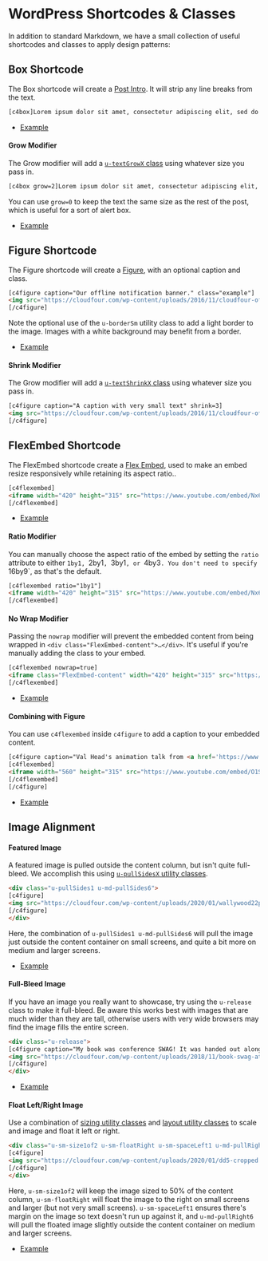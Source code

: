 # WordPress Shortcodes & Classes

In addition to standard Markdown, we have a small collection of useful shortcodes and classes to apply design patterns:

## Box Shortcode

The Box shortcode will create a [Post Intro](https://cloudfour-patterns.netlify.com/patterns/combos/blog.html#post-intro). It will strip any line breaks from the text.

```html
[c4box]Lorem ipsum dolor sit amet, consectetur adipiscing elit, sed do eiusmod tempor incididunt ut labore et dolore magna aliqua.[/c4box]
```

- [Example](https://cloudfour.com/thinks/an-html-attribute-potentially-worth-4-4m-to-chipotle/)

#### Grow Modifier

The Grow modifier will add a [`u-textGrowX` class](https://cloudfour-patterns.netlify.com/patterns/utilities.html#text) using whatever size you pass in.

```html
[c4box grow=2]Lorem ipsum dolor sit amet, consectetur adipiscing elit, sed do eiusmod tempor incididunt ut labore et dolore magna aliqua.[/c4box]
```

You can use `grow=0` to keep the text the same size as the rest of the post, which is useful for a sort of alert box.

- [Example](https://cloudfour.com/thinks/mood-boards/)

## Figure Shortcode

The Figure shortcode will create a [Figure](https://cloudfour-patterns.netlify.com/patterns/components/figure.html), with an optional caption and class.

```html
[c4figure caption="Our offline notification banner." class="example"]
<img src="https://cloudfour.com/wp-content/uploads/2016/11/cloudfour-offline-banner-400.png" class="u-borderSm">
[/c4figure]
```

Note the optional use of the `u-borderSm` utility class to add a light border to the image. Images with a white background may benefit from a border.

- [Example](https://cloudfour.com/thinks/hey-hey-cloud-four-is-a-pwa/)

#### Shrink Modifier

The Grow modifier will add a [`u-textShrinkX` class](https://cloudfour-patterns.netlify.com/patterns/utilities.html#text) using whatever size you pass in.

```html
[c4figure caption="A caption with very small text" shrink=3]
<img src="https://cloudfour.com/wp-content/uploads/2016/11/cloudfour-offline-banner-400.png" class="u-borderSm">
[/c4figure]
```

## FlexEmbed Shortcode

The FlexEmbed shortcode create a [Flex Embed](https://cloudfour-patterns.netlify.com/patterns/components/flex-embed.html), used to make an embed resize responsively while retaining its aspect ratio..

```html
[c4flexembed]
<iframe width="420" height="315" src="https://www.youtube.com/embed/Nx64_N4AA04" frameborder="0" allowfullscreen></iframe>
[/c4flexembed]
```

- [Example](https://cloudfour.com/thinks/an-html-attribute-potentially-worth-4-4m-to-chipotle/)

#### Ratio Modifier

You can manually choose the aspect ratio of the embed by setting the `ratio` attribute to either `1by1, `2by1`, `3by1`, or `4by3`. You don't need to specify `16by9`, as that's the default.

```html
[c4flexembed ratio="1by1"]
<iframe width="420" height="315" src="https://www.youtube.com/embed/Nx64_N4AA04" frameborder="0" allowfullscreen></iframe>
[/c4flexembed]
```

#### No Wrap Modifier

Passing the `nowrap` modifier will prevent the embedded content from being wrapped in `<div class="FlexEmbed-content">…</div>`. It's useful if you're manually adding the class to your embed.

```html
[c4flexembed nowrap=true]
<iframe class="FlexEmbed-content" width="420" height="315" src="https://www.youtube.com/embed/Nx64_N4AA04" frameborder="0" allowfullscreen></iframe>
[/c4flexembed]
```

- [Example](https://cloudfour.com/thinks/feeling-sassy-again/)

#### Combining with Figure

You can use `c4flexembed` inside `c4figure` to add a caption to your embedded content.

```html
[c4figure caption="Val Head's animation talk from <a href='https://www.responsivefieldday.com/'>Responsive Field Day</a>"]
[c4flexembed]
<iframe width="560" height="315" src="https://www.youtube.com/embed/O1SQ7FOVO_U" frameborder="0" allowfullscreen></iframe>
[/c4flexembed]
[/c4figure]
```

- [Example](https://cloudfour.com/thinks/unsolved-problems/)

## Image Alignment

#### Featured Image

A featured image is pulled outside the content column, but isn't quite full-bleed. We accomplish this using [`u-pullSidesX` utility classes](https://cloudfour-patterns.netlify.com/patterns/utilities.html#space).

```html
<div class="u-pullSides1 u-md-pullSides6">
[c4figure]
<img src="https://cloudfour.com/wp-content/uploads/2020/01/wallywood22panel1600.jpg" alt="Wally Wood’s 22 Panels That Always Work" width="1600" height="1215" class="wp-image-5679" />
[/c4figure]
</div>
```

Here, the combination of `u-pullSides1 u-md-pullSides6` will pull the image just outside the content container on small screens, and quite a bit more on medium and larger screens.

- [Example](https://cloudfour.com/thinks/22-panels-that-always-work-wally-woods-legendary-productivity-hack/)

#### Full-Bleed Image

If you have an image you really want to showcase, try using the `u-release` class to make it full-bleed. Be aware this works best with images that are much wider than they are tall, otherwise users with very wide browsers may find the image fills the entire screen.

```html
<div class="u-release">
[c4figure caption="My book was conference SWAG! It was handed out along with t-shirts and water bottles as attendees entered the conference."]
<img src="https://cloudfour.com/wp-content/uploads/2018/11/book-swag-at-cds.jpg">
[/c4figure]
</div>
```

- [Example](https://cloudfour.com/thinks/progressive-web-apps-book-now-available/)

#### Float Left/Right Image

Use a combination of [sizing utility classes](https://cloudfour-patterns.netlify.com/patterns/utilities.html#size) and [layout utility classes](https://cloudfour-patterns.netlify.com/patterns/utilities.html#layout) to scale and image and float it left or right.

```html
<div class="u-sm-size1of2 u-sm-floatRight u-sm-spaceLeft1 u-md-pullRight6">
[c4figure]
<img src="https://cloudfour.com/wp-content/uploads/2020/01/dd5-cropped.jpg" alt="The cover for Daredevil issue 5, with a caption promoting art by Wally Wood." width="1957" height="2795" class="wp-image-5682" />
[/c4figure]
</div>
```

Here, `u-sm-size1of2` will keep the image sized to 50% of the content column, `u-sm-floatRight` will float the image to the right on small screens and larger (but not very small screens). `u-sm-spaceLeft1` ensures there's margin on the image so text doesn't run up against it, and `u-md-pullRight6` will pull the floated image slightly outside the content container on medium and larger screens.

- [Example](https://cloudfour.com/thinks/22-panels-that-always-work-wally-woods-legendary-productivity-hack/)
